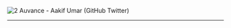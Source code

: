 ![2  Auvance - Aakif Umar (GitHub   Twitter)](https://github.com/user-attachments/assets/be26cd82-464b-4efb-9d9a-6a0171a2cc12)
<hr>
